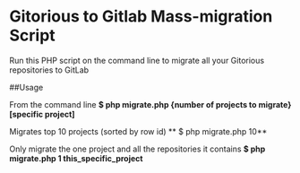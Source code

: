 # Gitorious to Gitlab Mass-migration Script

Run this PHP script on the command line to migrate all your Gitorious repositories to GitLab

##Usage

From the command line
**$ php migrate.php {number of projects to migrate} [specific project]**

Migrates top 10 projects (sorted by row id)
** $ php migrate.php 10**

Only migrate the one project and all the repositories it contains
**$ php migrate.php 1 this_specific_project**
